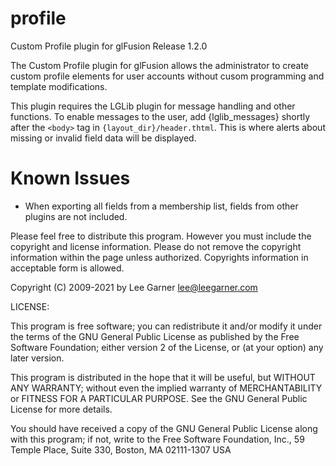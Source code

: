 profile
=======

Custom Profile plugin for glFusion
Release 1.2.0

The Custom Profile plugin for glFusion allows the administrator to create 
custom profile elements for user accounts without cusom programming and
template modifications.

This plugin requires the LGLib plugin for message handling and other
functions. To enable messages to the user, add
    {lglib_messages}
shortly after the `<body>` tag in `{layout_dir}/header.thtml`. This is where
alerts about missing or invalid field data will be displayed.

Known Issues
============
* When exporting all fields from a membership list, fields from other plugins are not included.

Please feel free to distribute this program. However you must include the 
copyright and license information. Please do not remove the copyright 
information within the page unless authorized. Copyrights information in 
acceptable form is allowed.

   
Copyright (C) 2009-2021 by Lee Garner <lee@leegarner.com>

LICENSE:

This program is free software; you can redistribute it and/or modify it 
under the terms of the GNU General Public License as published by the 
Free Software Foundation; either version 2 of the License, or (at your option) 
any later version.

This program is distributed in the hope that it will be useful, but WITHOUT 
ANY WARRANTY; without even the implied warranty of MERCHANTABILITY or FITNESS 
FOR A PARTICULAR PURPOSE. See the GNU General Public License for more details.

You should have received a copy of the GNU General Public License along with 
this program; if not, write to the 
    Free Software Foundation, Inc., 
    59 Temple Place, 
    Suite 330, Boston, MA 02111-1307 
    USA

